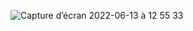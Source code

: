 ![Capture d’écran 2022-06-13 à 12 55 33](https://user-images.githubusercontent.com/58308471/173358456-257eef3f-77ce-447a-91ba-5e99d9878307.png)
